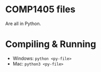 # COMP1405 files 
Are all in Python. 

# Compiling & Running 
* Windows: `python <py-file>`
* Mac: `python3 <py-file>`
